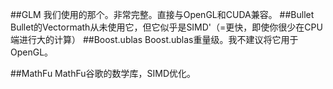 ##GLM
我们使用的那个。非常完整。直接与OpenGL和CUDA兼容。
##Bullet
Bullet的Vectormath从未使用它，但它似乎是SIMD'（=更快，即使你很少在CPU端进行大的计算）
##Boost.ublas
Boost.ublas重量级。我不建议将它用于OpenGL。

##MathFu
MathFu谷歌的数学库，SIMD优化。